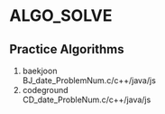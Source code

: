 # ALGO_SOLVE

## Practice Algorithms<br/>

1. baekjoon
<br/>BJ_date_ProblemNum.c/c++/java/js<br/>
1. codeground
<br/>CD_date_ProbleNum.c/c++/java/js<br/>

